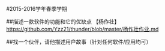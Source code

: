 #2015-2016学年春季学期
 
 
##描述一款软件的功能和它的优缺点
【杨作壮】https://github.com/Yzz21/thunder/blob/master/杨作壮作业.md

##找一个伙伴，请他描述用户故事（针对任何软件/应用均可）

